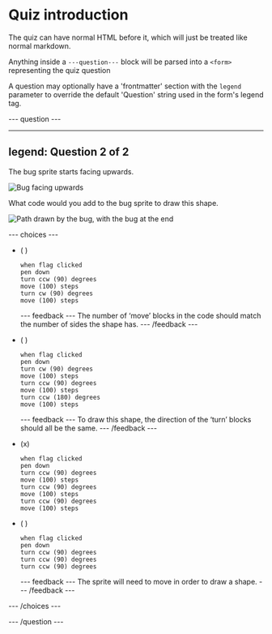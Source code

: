 # Quiz introduction

The quiz can have normal HTML before it, which will just be treated like normal markdown.

Anything inside a `---question---` block will be parsed into a `<form>` representing the quiz question

A question may optionally have a 'frontmatter' section with the `legend` parameter to override the default 'Question' string used in the form's legend tag.

--- question ---

---
legend: Question 2 of 2
---

The bug sprite starts facing upwards.

![Bug facing upwards](./img/q3-1.png)

What code would you add to the bug sprite to draw this shape.

![Path drawn by the bug, with the bug at the end](./img/q3-2.png)

--- choices ---

- ( )
  ```blocks3
  when flag clicked
  pen down
  turn ccw (90) degrees
  move (100) steps
  turn cw (90) degrees
  move (100) steps
  ```

  --- feedback ---
  The number of ‘move’ blocks in the code should match the number of sides the shape has.
  --- /feedback ---

- ( )
  ```blocks3
  when flag clicked
  pen down
  turn cw (90) degrees
  move (100) steps
  turn ccw (90) degrees
  move (100) steps
  turn ccw (180) degrees
  move (100) steps
  ```

  --- feedback ---
  To draw this shape, the direction of the ‘turn’ blocks should all be the same.
  --- /feedback ---

- (x)
  ```blocks3
  when flag clicked
  pen down
  turn ccw (90) degrees
  move (100) steps
  turn ccw (90) degrees
  move (100) steps
  turn ccw (90) degrees
  move (100) steps
  ```

- ( )
  ```blocks3
  when flag clicked
  pen down
  turn ccw (90) degrees
  turn ccw (90) degrees
  turn ccw (90) degrees
  ```

  --- feedback ---
  The sprite will need to move in order to draw a shape.
  --- /feedback ---

--- /choices ---

--- /question ---
